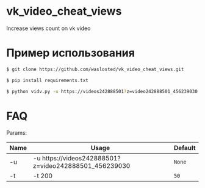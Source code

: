 # vk_video_cheat_views
Increase views count on vk video

# Пример использования
```bash
$ git clone https://github.com/waslosted/vk_video_cheat_views.git

$ pip install requirements.txt

$ python vidv.py -u https://videos242888501?z=video242888501_456239030 -t 10
```


# FAQ

Params:

| Name | Usage | Default |
| --- | --- | --- |
| -u | -u https://videos242888501?z=video242888501_456239030  | `None` |
| -t | -t 200 | `50` |
